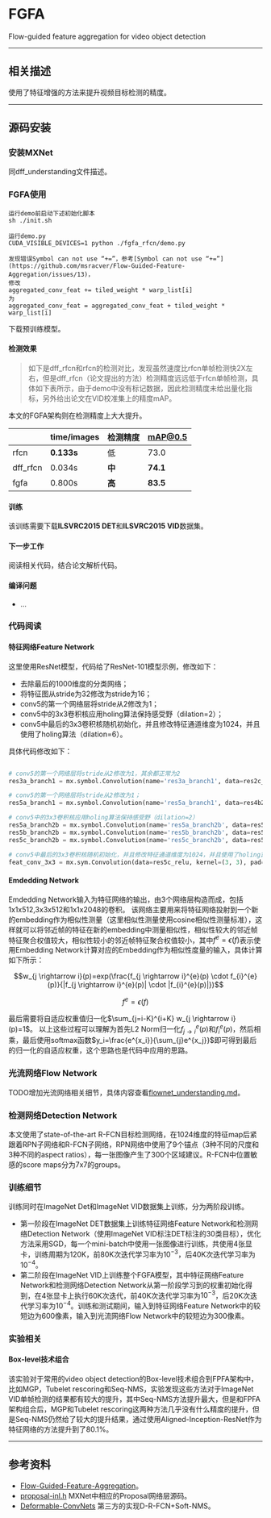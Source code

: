 # FGFA

Flow-guided feature aggregation for video object detection

---
## 相关描述

使用了特征增强的方法来提升视频目标检测的精度。

---
## 源码安装

### 安装MXNet

同dff_understanding文件描述。

### FGFA使用

```
运行demo前启动下述初始化脚本
sh ./init.sh

运行demo.py
CUDA_VISIBLE_DEVICES=1 python ./fgfa_rfcn/demo.py

发现错误Symbol can not use “+=”，参考[Symbol can not use “+=”](https://github.com/msracver/Flow-Guided-Feature-Aggregation/issues/13)，
修改
aggregated_conv_feat += tiled_weight * warp_list[i]
为
aggregated_conv_feat = aggregated_conv_feat + tiled_weight * warp_list[i]
```

下载预训练模型。

#### 检测效果

> 如下是dff_rfcn和rfcn的检测对比，发现虽然速度比rfcn单帧检测快2X左右，但是dff_rfcn（论文提出的方法）检测精度远远低于rfcn单帧检测，具体如下表所示，由于demo中没有标记数据，因此检测精度未给出量化指标，另外给出论文在VID校准集上的精度mAP。

本文的FGFA架构则在检测精度上大大提升。

|  | time/images | 检测精度 | mAP@0.5 |
| ---- | ---- | ---- | ---- |
| rfcn | **0.133s** | 低 | 73.0 |
| dff_rfcn | 0.034s | **中** | **74.1** |
| fgfa | 0.800s | **高** | **83.5** |


#### 训练

该训练需要下载**ILSVRC2015 DET**和**ILSVRC2015 VID**数据集。

#### 下一步工作

阅读相关代码，结合论文解析代码。

#### 编译问题

- ...

### 代码阅读

#### 特征网络Feature Network

这里使用ResNet模型，代码给了ResNet-101模型示例，修改如下：
- 去除最后的1000维度的分类网络；
- 将特征图从stride为32修改为stride为16；
- conv5的第一个网络层将stride从2修改为1；
- conv5中的3x3卷积核应用holing算法保持感受野（dilation=2）；
- conv5中最后的3x3卷积核随机初始化，并且修改特征通道维度为1024，并且使用了holing算法（dilation=6）。

具体代码修改如下：

```python

# conv5的第一个网络层将stride从2修改为1，其余都正常为2
res3a_branch1 = mx.symbol.Convolution(name='res3a_branch1', data=res2c_relu, num_filter=512, pad=(0, 0), kernel=(1, 1), stride=(2, 2), no_bias=True)

# conv5的第一个网络层将stride从2修改为1；
res5a_branch1 = mx.symbol.Convolution(name='res5a_branch1', data=res4b22_relu, num_filter=2048, pad=(0, 0), kernel=(1, 1), stride=(1, 1), no_bias=True)

# conv5中的3x3卷积核应用holing算法保持感受野（dilation=2）
res5a_branch2b = mx.symbol.Convolution(name='res5a_branch2b', data=res5a_branch2a_relu, num_filter=512, pad=(2, 2), dilate=(2, 2), kernel=(3, 3), stride=(1, 1), no_bias=True)
res5b_branch2b = mx.symbol.Convolution(name='res5b_branch2b', data=res5b_branch2a_relu, num_filter=512, pad=(2, 2), dilate=(2, 2), kernel=(3, 3), stride=(1, 1), no_bias=True)
res5c_branch2b = mx.symbol.Convolution(name='res5c_branch2b', data=res5c_branch2a_relu, num_filter=512, pad=(2, 2), dilate=(2, 2), kernel=(3, 3), stride=(1, 1), no_bias=True)

# conv5中最后的3x3卷积核随机初始化，并且修改特征通道维度为1024，并且使用了holing算法（dilation=6）
feat_conv_3x3 = mx.sym.Convolution(data=res5c_relu, kernel=(3, 3), pad=(6, 6), dilate=(6, 6), num_filter=1024, name="feat_conv_3x3")
```

#### Emdedding Network

Emdedding Network输入为特征网络的输出，由3个网络层构造而成，包括1x1x512,3x3x512和1x1x2048的卷积。
该网络主要用来将特征网络投射到一个新的embedding作为相似性测量（这里相似性测量使用cosine相似性测量标准），这样就可以将邻近帧的特征在新的embedding中测量相似性，相似性较大的邻近帧特征聚合权值较大，相似性较小的邻近帧特征聚合权值较小，其中$f^e=\epsilon(f)$表示使用Embedding Network计算对应的Embedding作为相似性度量的输入，具体计算如下所示：

$$w_{j \rightarrow i}(p)=exp(\frac{f_{j \rightarrow i}^{e}(p) \cdot f_{i}^{e}(p)}{|f_{j \rightarrow i}^{e}(p)| \cdot |f_{i}^{e}(p)|})$$

$$f^e=\epsilon(f)$$

最后需要将自适应权重值归一化$\sum_{j=i-K}^{i+K} w_{j \rightarrow i}(p)=1$。
以上这些过程可以理解为首先L2 Norm归一化$f_{j \rightarrow i}^{e}(p)$和$f_{i}^{e}(p)$，然后相乘，最后使用softmax函数$y_i=\frac{e^{x_i}}{\sum_{j}e^{x_j}}$即可得到最后的归一化的自适应权重，这个思路也是代码中应用的思路。

### 光流网络Flow Network

TODO增加光流网络相关细节，具体内容查看[flownet_understanding.md](./flownet_understanding.md)。

### 检测网络Detection Network

本文使用了state-of-the-art R-FCN目标检测网络，在1024维度的特征map后紧跟着RPN子网络和R-FCN子网络，RPN网络中使用了9个锚点（3种不同的尺度和3种不同的aspect ratios），每一张图像产生了300个区域建议。R-FCN中位置敏感的score maps分为7x7的groups。


### 训练细节

训练同时在ImageNet Det和ImageNet VID数据集上训练，分为两阶段训练。
- 第一阶段在ImageNet DET数据集上训练特征网络Feature Network和检测网络Detection Network（使用ImageNet VID标注DET标注的30类目标），优化方法采用SGD，每一个mini-batch中使用一张图像进行训练，共使用4张显卡，训练周期为120K，前80K次迭代学习率为$10^{-3}$，后40K次迭代学习率为$10^{-4}$。
- 第二阶段在ImageNet VID上训练整个FGFA模型，其中特征网络Feature Network和检测网络Detection Network从第一阶段学习到的权重初始化得到，在4张显卡上执行60K次迭代，前40K次迭代学习率为$10^{-3}$，后20K次迭代学习率为$10^{-4}$。训练和测试期间，输入到特征网络Feature Network中的较短边为600像素，输入到光流网络Flow Network中的较短边为300像素。

### 实验相关

#### Box-level技术组合

该实验对于常用的video object detection的Box-level技术组合到FPFA架构中，比如MGP，Tubelet rescoring和Seq-NMS，实验发现这些方法对于ImageNet VID单帧检测的结果都有较大的提升，其中Seq-NMS方法提升最大，但是和FPFA架构组合后，MGP和Tubelet rescoring这两种方法几乎没有什么精度的提升，但是Seq-NMS仍然给了较大的提升结果，通过使用Aligned-Inception-ResNet作为特征网络的方法提升到了80.1%。

---
## 参考资料

- [Flow-Guided-Feature-Aggregation](https://github.com/msracver/Flow-Guided-Feature-Aggregation)。
- [proposal-inl.h](https://github.com/apache/incubator-mxnet/blob/master/src/operator/contrib/proposal-inl.h) MXNet中相应的Proposal网络层源码。
- [Deformable-ConvNets](https://github.com/bharatsingh430/Deformable-ConvNets) 第三方的实现D-R-FCN+Soft-NMS。

